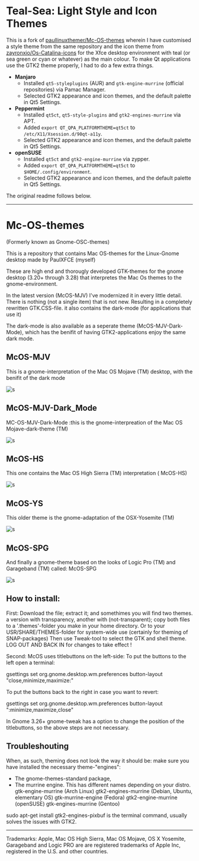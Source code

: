 # Teal-Sea: Light Style and Icon Themes
This is a fork of
[paullinuxthemer/Mc-OS-themes](https://github.com/paullinuxthemer/Mc-OS-themes)
wherein I have customised a style theme from the same repository and the icon
theme from
[zayronxio/Os-Catalina-icons](https://github.com/zayronxio/Os-Catalina-icons)
for the Xfce desktop environment with teal (or sea green or cyan or whatever)
as the main colour. To make Qt applications use the GTK2 theme properly, I had
to do a few extra things.
* **Manjaro**
  * Installed `qt5-styleplugins` (AUR) and `gtk-engine-murrine` (official
  repositories) via Pamac Manager.
  * Selected GTK2 appearance and icon themes, and the default palette in Qt5
    Settings.
* **Peppermint**
  * Installed `qt5ct`, `qt5-style-plugins` and `gtk2-engines-murrine` via APT.
  * Added `export QT_QPA_PLATFORMTHEME=qt5ct` to
  `/etc/X11/Xsession.d/90qt-a11y`.
  * Selected GTK2 appearance and icon themes, and the default palette in Qt5
    Settings.
* **openSUSE**
  * Installed `qt5ct` and `gtk2-engine-murrine` via zypper.
  * Added `export QT_QPA_PLATFORMTHEME=qt5ct` to `$HOME/.config/environment`.
  * Selected GTK2 appearance and icon themes, and the default palette in Qt5
    Settings.

The original readme follows below.

---

# Mc-OS-themes
(Formerly known as Gnome-OSC-themes) 

This is a repository that contains Mac OS-themes for the Linux-Gnome desktop made by PaulXFCE (myself)

These are high end and thorougly developed GTK-themes for the gnome desktop (3.20+ through 3.28) that interpretes the Mac Os themes to the gnome-environment. 

In the latest version (McOS-MJV)  I've modernized it in every little detail. There is nothing (not a single item) that is not new. Resulting in a completely rewritten GTK.CSS-file.  it also contains the dark-mode (for applications that use it)

The dark-mode is also available as a seperate theme (McOS-MJV-Dark-Mode), which has the benifit of having GTK2-applications enjoy the same dark mode. 
 
## McOS-MJV

This is a gnome-interpretation of the Mac OS Mojave (TM) desktop, with the benifit of the dark mode 

![s](https://cn.pling.com/img/2/b/6/5/43d9a69282e978e27e9a6bd7c178c0e4debd.jpg)

## McOS-MJV-Dark_Mode

MC-OS-MJV-Dark-Mode :this is the gnome-interpreation of the Mac OS Mojave-dark-theme (TM)

![s](https://cn.pling.com/img/4/8/5/6/573788fee69c4b0bb0e698141900f232a6a1.jpg)

## McOS-HS

This one contains the Mac OS High Sierra (TM) interpretation ( McOS-HS)

![s](https://cn.pling.com/img/9/0/f/9/9cbbb4b03c5fc47510e717c3661cc81949ba.jpg)

## McOS-YS

This older theme is the gnome-adaptation of the OSX-Yosemite (TM) 

![s](https://cn.pling.com/img/8/5/0/b/73c79b20d0ed5c4b18b278eac1273e2df0bf.jpg)

## McOS-SPG

And finally a gnome-theme based on the looks of Logic Pro (TM) and Garageband (TM) called: McOS-SPG

![s](https://cn.pling.com/img/3/0/0/e/85b9c2c5ea25a5d7632f2ca79015a7f6ee84.jpg)

## How to install:

First: Download the file; extract it; and somethimes you will find two themes. a version with transparency, another with (not-transparent); copy both files to a '.themes'-folder you make in your home directory. Or to your USR/SHARE/THEMES-folder for system-wide use (certainly for theming of SNAP-packages)
Then use Tweak-tool to select the GTK and shell theme.
LOG OUT AND BACK IN for changes to take effect !

Second: McOS uses titlebuttons on the left-side:
To put the buttons to the left open a terminal:

gsettings set org.gnome.desktop.wm.preferences button-layout "close,minimize,maximize:"

To put the buttons back to the right in case you want to revert:

gsettings set org.gnome.desktop.wm.preferences button-layout ":minimize,maximize,close"

In Gnome 3.26+ gnome-tweak has a option to change the position of the titlebuttons, so the above steps are not necessary. 

## Troubleshouting

When, as such, theming does not look the way it should be: make sure you have installed the necessary theme-"engines":

- The gnome-themes-standard package,
- The murrine engine. This has different names depending on your distro.
gtk-engine-murrine (Arch Linux)
gtk2-engines-murrine (Debian, Ubuntu, elementary OS)
gtk-murrine-engine (Fedora)
gtk2-engine-murrine (openSUSE)
gtk-engines-murrine (Gentoo)

sudo apt-get install gtk2-engines-pixbuf is the terminal command, usually solves the issues with GTK2.



--------------------------------------------------------------------------------------------------------
Trademarks:
Apple, Mac OS High Sierra, Mac OS Mojave, OS X Yosemite, Garageband and Logic PRO 
are are registered trademarks of Apple Inc, registered in the U.S. and other countries.
